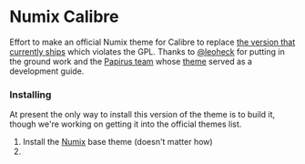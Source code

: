 # Numix Calibre

Effort to make an official Numix theme for Calibre to replace [the version that currently ships](https://www.deviantart.com/numixcalibre/art/Numix-theme-for-calibre-1-01-502183176) which violates the GPL. Thanks to [@leoheck](https://github.com/leoheck) for putting in the ground work and the [Papirus team](https://github.com/PapirusDevelopmentTeam) whose [theme](https://github.com/PapirusDevelopmentTeam/papirus-calibre-theme) served as a development guide.


### Installing

At present the only way to install this version of the theme is to build it, though we're working on getting it into the official themes list.

1. Install the [Numix](https://github.com/numixproject/numix-icon-theme) base theme (doesn't matter how)
2. 
